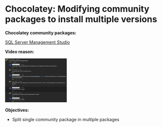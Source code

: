 # Chocolatey: Modifying community packages to install multiple versions

<b>Chocolatey community packages:</b>

[SQL Server Management Studio](https://community.chocolatey.org/packages?q=ssms)

<b>Video reason:</b>

<img src="img/chat.png" width=40% height=40%>

<b>Objectives:</b>

* Split single community package in multiple packages